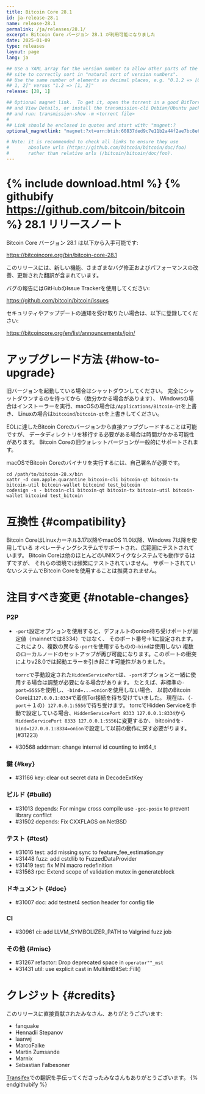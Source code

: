 ```yaml
---
title: Bitcoin Core 28.1
id: ja-release-28.1
name: release-28.1
permalink: /ja/releases/28.1/
excerpt: Bitcoin Core バージョン 28.1 が利用可能になりました
date: 2025-01-09
type: releases
layout: page
lang: ja

## Use a YAML array for the version number to allow other parts of the
## site to correctly sort in "natural sort of version numbers".
## Use the same number of elements as decimal places, e.g. "0.1.2 => [0,
## 1, 2]" versus "1.2 => [1, 2]"
release: [28, 1]

## Optional magnet link.  To get it, open the torrent in a good BitTorrent client
## and View Details, or install the transmission-cli Debian/Ubuntu package
## and run: transmission-show -m <torrent file>
#
## Link should be enclosed in quotes and start with: "magnet:?
optional_magnetlink: "magnet:?xt=urn:btih:60837ded9c7e11b2a44f2ae7bc8e6fe3a3d7ee5c&dn=bitcoin-core-28.1&tr=udp%3A%2F%2Ftracker.openbittorrent.com%3A80&tr=udp%3A%2F%2Ftracker.coppersurfer.tk%3A6969%2Fannounce&tr=udp%3A%2F%2Ftracker.opentrackr.org%3A1337%2Fannounce&tr=udp%3A%2F%2Fexplodie.org%3A6969%2Fannounce&tr=udp%3A%2F%2Ftracker.leechers-paradise.org%3A6969%2Fannounce&tr=udp%3A%2F%2Ftracker.torrent.eu.org%3A451%2Fannounce&tr=udp%3A%2F%2Ftracker.bitcoin.sprovoost.nl%3A6969&ws=http://bitcoincore.org/bin/"

# Note: it is recommended to check all links to ensure they use
#       absolute urls (https://github.com/bitcoin/bitcoin/doc/foo)
#       rather than relative urls (/bitcoin/bitcoin/doc/foo).
---
```

{% include download.html %}
{% githubify https://github.com/bitcoin/bitcoin %}
28.1 リリースノート
=====================

Bitcoin Core バージョン 28.1 は以下から入手可能です:

  <https://bitcoincore.org/bin/bitcoin-core-28.1>

このリリースには、新しい機能、さまざまなバグ修正およびパフォーマンスの改善、更新された翻訳が含まれています。

バグの報告にはGitHubのIssue Trackerを使用してください:

  <https://github.com/bitcoin/bitcoin/issues>

セキュリティやアップデートの通知を受け取りたい場合は、以下に登録してください:

  <https://bitcoincore.org/en/list/announcements/join/>

アップグレード方法 {#how-to-upgrade}
==============

旧バージョンを起動している場合はシャットダウンしてください。
完全にシャットダウンするのを待ってから（数分かかる場合があります）、
Windowsの場合はインストーラーを実行、macOSの場合は`/Applications/Bitcoin-Qt`を上書き、
Linuxの場合は`bitcoind`/`bitcoin-qt`を上書きしてください。

EOLに達したBitcoin Coreのバージョンから直接アップグレードすることは可能ですが、
データディレクトリを移行する必要がある場合は時間がかかる可能性があります。
Bitcoin Coreの旧ウォレットバージョンが一般的にサポートされます。

macOSでBitcoin Coreのバイナリを実行するには、自己署名が必要です。
```
cd /path/to/bitcoin-28.x/bin
xattr -d com.apple.quarantine bitcoin-cli bitcoin-qt bitcoin-tx bitcoin-util bitcoin-wallet bitcoind test_bitcoin
codesign -s - bitcoin-cli bitcoin-qt bitcoin-tx bitcoin-util bitcoin-wallet bitcoind test_bitcoin
```

互換性 {#compatibility}
==============

Bitcoin CoreはLinuxカーネル3.17以降やmacOS 11.0以降、Windows 7以降を使用している
オペレーティングシステムでサポートされ、広範囲にテストされています。
Bitcoin Coreは他のほとんどのUNIXライクなシステムでも動作するはずですが、
それらの環境では頻繁にテストされていません。
サポートされていないシステムでBitcoin Coreを使用することは推奨されません。

注目すべき変更 {#notable-changes}
===============

### P2P

- `-port`設定オプションを使用すると、デフォルトのonion待ち受けポートが固定値（mainnetでは8334）ではなく、
  そのポート番号＋1に設定されます。これにより、複数の異なる`-port`を使用するものの`-bind`は使用しない
  複数のローカルノードのセットアップが再び可能になります。このポートの衝突によりv28.0では起動エラーを引き起こす可能性がありました。

  `torrc`で手動設定された`HiddenServicePort`は、`-port`オプションと一緒に使用する場合は調整が必要になる場合があります。
  たとえば、非標準の`-port=5555`を使用し、`-bind=...=onion`を使用しない場合、
  以前のBitcoin Coreは`127.0.0.1:8334`で着信Tor接続を待ち受けていました。
  現在は、（`-port`＋１の）`127.0.0.1:5556`で待ち受けます。
  torrcでHidden Serviceを手動で設定している場合、`HiddenServicePort 8333 127.0.0.1:8334`から
  `HiddenServicePort 8333 127.0.0.1:5556`に変更するか、
  bitcoindを`-bind=127.0.0.1:8334=onion`で設定して以前の動作に戻す必要がります。(#31223)

- #30568 addrman: change internal id counting to int64_t

### 鍵 {#key}

- #31166 key: clear out secret data in DecodeExtKey

### ビルド {#build}

- #31013 depends: For mingw cross compile use `-gcc-posix` to prevent library conflict
- #31502 depends: Fix CXXFLAGS on NetBSD

### テスト {#test}

- #31016 test: add missing sync to feature_fee_estimation.py
- #31448 fuzz: add cstdlib to FuzzedDataProvider
- #31419 test: fix MIN macro redefinition
- #31563 rpc: Extend scope of validation mutex in generateblock

### ドキュメント {#doc}

- #31007 doc: add testnet4 section header for config file

### CI

- #30961 ci: add LLVM_SYMBOLIZER_PATH to Valgrind fuzz job

### その他 {#misc}

- #31267 refactor: Drop deprecated space in `operator""_mst`
- #31431 util: use explicit cast in MultiIntBitSet::Fill()

クレジット {#credits}
=======

このリリースに直接貢献されたみなさん、ありがとうございます:

- fanquake
- Hennadii Stepanov
- laanwj
- MarcoFalke
- Martin Zumsande
- Marnix
- Sebastian Falbesoner

[Transifex](https://explore.transifex.com/bitcoin/bitcoin/)での翻訳を手伝ってくださったみなさんもありがとうございます。
{% endgithubify %}
